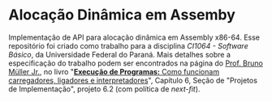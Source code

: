 # Alocação Dinâmica em Assemby

Implementação de API para alocação dinâmica em Assembly x86-64. Esse repositório foi criado como trabalho para a disciplina *CI1064 - Software Básico*, da Universidade Federal do Paraná. Mais detalhes sobre a especificação do trabalho podem ser encontrados na página do [Prof. Bruno Müller Jr.](https://www.inf.ufpr.br/bmuller/#/), no livro "[**Execução de Programas:** Como funcionam carregadores, ligadores e interpretadores](https://www.inf.ufpr.br/bmuller/assets/docs/livroSB.pdf)", Capítulo 6, Seção de "Projetos de Implementação", projeto 6.2 (com política de *next-fit*).